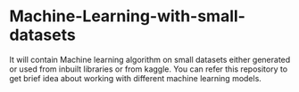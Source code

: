 # Machine-Learning-with-small-datasets
It will contain Machine learning algorithm on small datasets either generated or used from inbuilt libraries or from kaggle.
You can refer this repository to get brief idea about working with different machine learning models.
